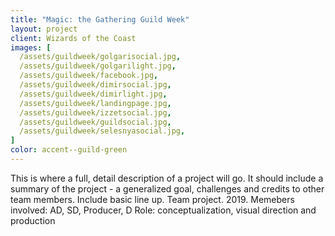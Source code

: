 ```yaml
---
title: "Magic: the Gathering Guild Week"
layout: project
client: Wizards of the Coast
images: [
  /assets/guildweek/golgarisocial.jpg,
  /assets/guildweek/golgarilight.jpg,
  /assets/guildweek/facebook.jpg,
  /assets/guildweek/dimirsocial.jpg,
  /assets/guildweek/dimirlight.jpg,
  /assets/guildweek/landingpage.jpg,
  /assets/guildweek/izzetsocial.jpg,
  /assets/guildweek/guildsocial.jpg,
  /assets/guildweek/selesnyasocial.jpg,
]
color: accent--guild-green
---
```


This is where a full, detail description of a project will go. It should include a summary of the project -  a generalized goal, challenges and credits to other team members. Include basic line up.
Team project. 2019.
Memebers involved: AD, SD, Producer, D
Role: conceptualization, visual direction and production
